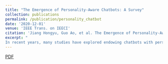 ```yaml
---
title: "The Emergence of Personality-Aware Chatbots: A Survey"
collection: publications
permalink: /publication/personality_chatbot
date: '2020-12-01'
venue: 'IEEE Trans. on IEECI'
citation: 'Jiang Hongyu, Guo Ao, et al. The Emergence of Personality-Aware Chatbots: A Survey[J]. IEEE Trans. on IEECI.'
excerpt: "
In recent years, many studies have explored endowing chatbots with personality comprising various human-like characteristics, such as personal traits and emotional behavior. From these studies an area of research has emerged focusing on enabling chatbots to even perform in a human-like fashion as an individual-like conversational agent. As yet, however, no survey paper has sufficiently reviewed these various studies on personality-related chatbots. Therefore, this article sets out to be the  first survey to provide a comprehensive and systematic review of the history, the state-of-the-art, and potential trends in this emerging field. We offer a unified definition and a layered model of personality to the rich personal characteristics that can be endowed on chatbots' personalities. We further propose the term of Personality-Aware Chatbot (PAC) to unify the various terms used to taxonomize chatbots with personality. We have further sub-divided all PACs in this survey into two basic categories, i.e., the Self-Personality-Aware Chatbot (SPAC), which has its own personality, and the Other Personality-Aware Chatbot (OPAC) that adapts to a specific user's personality. Then, we review the details of SPACs and OPACs as well as their concrete personalities, functions and applications in existing studies. Moreover, a general PAC framework is proposed to set out four kinds of personality embedding techniques, namely personality regulation, correlation, constraint and adjustment. In addition, this article also reviews available personality-labeled corpora and evaluation approaches used in current PACs, and discusses technical challenges and potential applications of future PACs."
---
```


[PDF](https://www.researchgate.net/publication/346468952_Personality-aware_Chatbot_An_Emerging_Area_in_Conversational_Agents)
